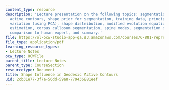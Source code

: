 ```yaml
---
content_type: resource
description: 'Lecture presentation on the following topics: segmentation, geodesic
  active contours, shape prior for segmentation, training data, principal modes of
  variation (using PCA), shape distribution, modified evolution equation, shape+pose
  estimation, corpus callosum segmentation, spine modes, segmentation of the vertebrae,
  comparison to human expert, and summary.'
file: https://ol-ocw-studio-app-qa.s3.amazonaws.com/courses/6-881-representation-and-modeling-for-image-analysis-spring-2005/2cb31e773f7a56dd59a8779436881eef_shapecurves.pdf
file_type: application/pdf
learning_resource_types:
- Lecture Notes
ocw_type: OCWFile
parent_title: Lecture Notes
parent_type: CourseSection
resourcetype: Document
title: Shape Influence in Geodesic Active Contours
uid: 2cb31e77-3f7a-56dd-59a8-779436881eef
---
```

